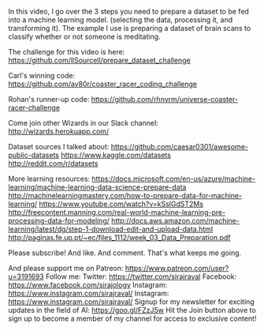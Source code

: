 In this video, I go over the 3 steps you need to prepare a dataset to be fed into a machine learning model. (selecting the data, processing it, and transforming it). The example I use is preparing a dataset of brain scans to classify whether or not someone is meditating. 

The challenge for this video is here:
https://github.com/llSourcell/prepare_dataset_challenge

Carl's winning code:
https://github.com/av80r/coaster_racer_coding_challenge

Rohan's runner-up code:
https://github.com/rhnvrm/universe-coaster-racer-challenge

Come join other Wizards in our Slack channel:
http://wizards.herokuapp.com/

Dataset sources I talked about:
https://github.com/caesar0301/awesome-public-datasets
https://www.kaggle.com/datasets
http://reddit.com/r/datasets

More learning resources:
https://docs.microsoft.com/en-us/azure/machine-learning/machine-learning-data-science-prepare-data
http://machinelearningmastery.com/how-to-prepare-data-for-machine-learning/
https://www.youtube.com/watch?v=kSslGdST2Ms
http://freecontent.manning.com/real-world-machine-learning-pre-processing-data-for-modeling/
http://docs.aws.amazon.com/machine-learning/latest/dg/step-1-download-edit-and-upload-data.html
http://paginas.fe.up.pt/~ec/files_1112/week_03_Data_Preparation.pdf

Please subscribe! And like. And comment. That's what keeps me going.

And please support me on Patreon:
https://www.patreon.com/user?u=3191693
Follow me:
Twitter: https://twitter.com/sirajraval
Facebook: https://www.facebook.com/sirajology Instagram: https://www.instagram.com/sirajraval/ Instagram: https://www.instagram.com/sirajraval/ 
Signup for my newsletter for exciting updates in the field of AI:
https://goo.gl/FZzJ5w
Hit the Join button above to sign up to become a member of my channel for access to exclusive content!